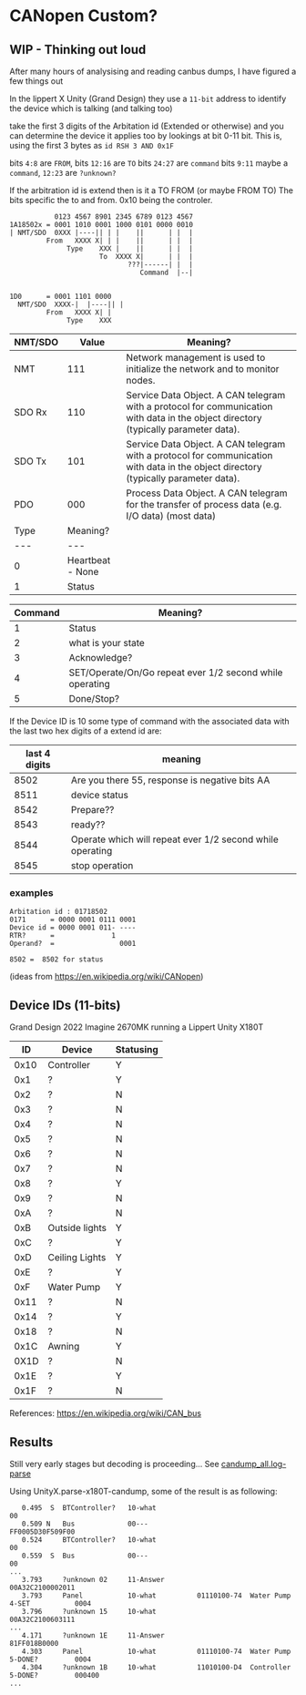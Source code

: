 # CANopen Custom?

## WIP - Thinking out loud
After many hours of analysising and reading canbus dumps, I have figured a few things out

In the lippert X Unity (Grand Design) they use a `11-bit` address to identify the device which is talking (and talking too)

take the first 3 digits of the Arbitation id (Extended or otherwise) and you can determine the device it applies too by lookings at bit 0-11 bit. This is, using the first 3 bytes as `id RSH 3 AND 0x1F`

bits `4:8` are `FROM`, bits `12:16` are `TO`   bits `24:27` are `command`
bits `9:11` maybe a `command`, `12:23` are `?unknown?` 

If the arbitration id is extend then is it a TO FROM (or maybe FROM TO)  The bits specific the to and from.  0x10 being the controler.

```
           0123 4567 8901 2345 6789 0123 4567
1A18502x = 0001 1010 0001 1000 0101 0000 0010
| NMT/SDO  0XXX |----|| | |    ||      | |  |
         From   XXXX X| | |    ||      | |  |
              Type    XXX |    ||      | |  |
                      To  XXXX X|      | |  |
                             ???|------| |  |
                                Command  |--|


1D0      = 0001 1101 0000       
  NMT/SDO  XXXX-|  |----|| |
         From   XXXX X| |
              Type    XXX

```

NMT/SDO| Value | Meaning?
-----  |----   | ----
NMT    | 111   | Network management is used to initialize the network and to monitor nodes.
SDO Rx | 110   | Service Data Object. A CAN telegram with a protocol for communication with data in the object directory (typically parameter data).
SDO Tx | 101   | Service Data Object. A CAN telegram with a protocol for communication with data in the object directory (typically parameter data).
PDO    | 000   | Process Data Object. A CAN telegram for the transfer of process data (e.g. I/O data) (most data)
Type | Meaning?
---  | ---
0 | Heartbeat - None
1 | Status

Command | Meaning?
--- | ---
1 | Status
2 | what is your state
3 | Acknowledge?
4 | SET/Operate/On/Go repeat ever 1/2 second while operating
5 | Done/Stop?


If the Device ID is 10 some type of command with the associated data with the last two hex digits of a extend id are:

last 4 digits | meaning
--- | ---
8502 | Are you there 55, response is negative bits AA
8511  | device status
8542 | Prepare??
8543 | ready??
8544 | Operate which will repeat ever 1/2 second while operating
8545 | stop operation


### examples
```
Arbitation id : 01718502
0171      = 0000 0001 0111 0001
Device id = 0000 0001 011- ---- 
RTR?      =              1
Operand?  =                0001

8502 =  8502 for status
```
(ideas from https://en.wikipedia.org/wiki/CANopen)

## Device IDs (11-bits)
Grand Design 2022 Imagine 2670MK running a Lippert Unity X180T 

 ID  | Device | Statusing
 --- | --- | ---
 0x10 | Controller | Y
 0x1 | ? | Y
 0x2 | ? | N
 0x3 | ? | N
 0x4 | ? | N
 0x5 | ? | N
 0x6 | ? | N
 0x7 | ? | N 
 0x8 | ? | Y
 0x9 | ? | N
 0xA | ? | N
 0xB | Outside lights | Y
 0xC | ? | Y
 0xD | Ceiling Lights | Y
 0xE | ? | Y
 0xF | Water Pump | Y
 0x11 | ? | N
 0x14 | ? | Y
 0x18 | ? | N
 0x1C | Awning | Y
 0X1D | ? | N
 0x1E | ? | Y
 0x1F | ? | N
 

References: https://en.wikipedia.org/wiki/CAN_bus

## Results

Still very early stages but decoding is proceeding... See [candump_all.log-parse](https://github.com/D-Jeffrey/lippert-canbus/blob/main/candump_all.log-parse)

Using UnityX.parse-x180T-candump, some of the result is as following:
```
   0.495  S  BTController?   10-what                                                       00 
   0.509 N   Bus             00---                                                         FF0005D30F509F00 
   0.524     BTController?   10-what                                                       00 
   0.559  S  Bus             00---                                                         00 
...
   3.793     ?unknown 02     11-Answer                                                     00A32C2100002011 
   3.793     Panel           10-what          01110100-74  Water Pump      4-SET           0004 
   3.796     ?unknown 15     10-what                                                       00A32C2100603111 
...
   4.171     ?unknown 1E     11-Answer                                                     81FF018B0000 
   4.303     Panel           10-what          01110100-74  Water Pump      5-DONE?         0004 
   4.304     ?unknown 1B     10-what          11010100-D4  Controller      5-DONE?         000400 
...
         

```
